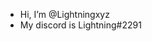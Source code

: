 - Hi, I’m @Lightningxyz
- My discord is Lightning#2291

<!---
Lightningxyz/Lightningxyz is a ✨ special ✨ repository because its `README.md` (this file) appears on your GitHub profile.
You can click the Preview link to take a look at your changes.
--->
